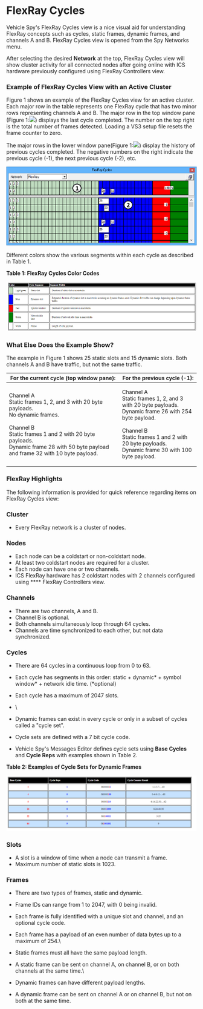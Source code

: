 # FlexRay Cycles

Vehicle Spy's FlexRay Cycles view is a nice visual aid for understanding FlexRay concepts such as cycles, static frames, dynamic frames, and channels A and B. FlexRay Cycles view is opened from the Spy Networks menu.

After selecting the desired **Network** at the top, FlexRay Cycles view will show cluster activity for all connected nodes after going online with ICS hardware previously configured using FlexRay Controllers view.

### Example of FlexRay Cycles View with an Active Cluster

Figure 1 shows an example of the FlexRay Cycles view for an active cluster. Each major row in the table represents one FlexRay cycle that has two minor rows representing channels A and B. The major row in the top window pane (Figure 1:![](https://cdn.intrepidcs.net/support/VehicleSpy/assets/smOne.gif)) displays the last cycle completed. The number on the top right is the total number of frames detected. Loading a VS3 setup file resets the frame counter to zero.

The major rows in the lower window pane(Figure 1:![](https://cdn.intrepidcs.net/support/VehicleSpy/assets/smTwo.gif)) display the history of previous cycles completed. The negative numbers on the right indicate the previous cycle (-1), the next previous cycle (-2), etc.

![Figure 1: An example of FlexRay Cycles view showing the static and dynamic frames on channels A and B for an active cluster.](../../.gitbook/assets/FlexRayCyclesView.gif)

Different colors show the various segments within each cycle as described in Table 1.

**Table 1: FlexRay Cycles Color Codes**

![](../../.gitbook/assets/flexray-color.PNG)

### What Else Does the Example Show?

The example in Figure 1 shows 25 static slots and 15 dynamic slots. Both channels A and B have traffic, but not the same traffic.

| For the current cycle (top window pane):                                                                                                                                                                                                | For the previous cycle (-1):                                                                                                                                                                                                |
| --------------------------------------------------------------------------------------------------------------------------------------------------------------------------------------------------------------------------------------- | --------------------------------------------------------------------------------------------------------------------------------------------------------------------------------------------------------------------------- |
| <p>Channel A<br>Static frames 1, 2, and 3 with 20 byte payloads.<br>No dynamic frames.<br><br>Channel B<br>Static frames 1 and 2 with 20 byte payloads.<br>Dynamic frame 28 with 50 byte payload and frame 32 with 10 byte payload.</p> | <p>Channel A<br>Static frames 1, 2, and 3 with 20 byte payloads.<br>Dynamic frame 26 with 254 byte payload.<br><br>Channel B<br>Static frames 1 and 2 with 20 byte payloads.<br>Dynamic frame 30 with 100 byte payload.</p> |

### FlexRay Highlights

The following information is provided for quick reference regarding items on FlexRay Cycles view:

### Cluster

* Every FlexRay network is a cluster of nodes.

### Nodes

* Each node can be a coldstart or non-coldstart node.
* At least two coldstart nodes are required for a cluster.
* Each node can have one or two channels.
* ICS FlexRay hardware has 2 coldstart nodes with 2 channels configured using **** FlexRay Controllers view.

### Channels

* There are two channels, A and B.
* Channel B is optional.
* Both channels simultaneously loop through 64 cycles.
* Channels are time synchronized to each other, but not data synchronized.

### Cycles

* There are 64 cycles in a continuous loop from 0 to 63.
* Each cycle has segments in this order: static + dynamic\* + symbol window\* + network idle time. (\*optional)
* Each cycle has a maximum of 2047 slots.
* \

* Dynamic frames can exist in every cycle or only in a subset of cycles called a "cycle set".
* Cycle sets are defined with a 7 bit cycle code.
* Vehicle Spy's Messages Editor defines cycle sets using **Base Cycles** and **Cycle Reps** with examples shown in Table 2.

**Table 2: Examples of Cycle Sets for Dynamic Frames**

![](../../.gitbook/assets/cycle-code.png)

### Slots

* A slot is a window of time when a node can transmit a frame.
* Maximum number of static slots is 1023.

### Frames

* There are two types of frames, static and dynamic.
* Frame IDs can range from 1 to 2047, with 0 being invalid.
* Each frame is fully identified with a unique slot and channel, and an optional cycle code.
* Each frame has a payload of an even number of data bytes up to a maximum of 254.\

* Static frames must all have the same payload length.
* A static frame can be sent on channel A, on channel B, or on both channels at the same time.\

* Dynamic frames can have different payload lengths.
* A dynamic frame can be sent on channel A or on channel B, but not on both at the same time.
